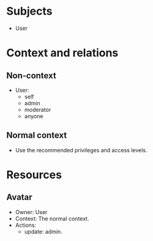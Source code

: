 # Subjects

-   User

# Context and relations

## Non-context

-   User:
    -   self
    -   admin
    -   moderator
    -   anyone

## Normal context

-   Use the recommended privileges and access levels.

# Resources

## Avatar

-   Owner: User
-   Context: The normal context.
-   Actions:
    -   update: admin.
